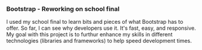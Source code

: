 ### Bootstrap - Reworking on school final

I used my school final to learn bits and pieces of what Bootstrap has to offer. So far, I can see why developers use it. It's fast, easy, and responsive. My goal with this project is to furthur enhance my skills in different technologies (libraries and frameworks) to help speed development times. 